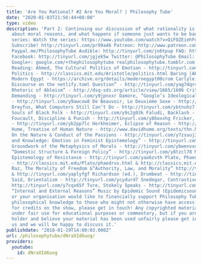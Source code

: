 ```yaml
---
title: 'Are You Rational? #2 Are You Moral? | Philosophy Tube'
date: "2020-01-03T21:56:44+08:00"
type: video
description: 'Part 2: Continuing our discussion of what rationality is, let''s talk
  about moral reasons, and what happens if someone just wants to be bad! Watch the
  series: Watch the series: https://www.youtube.com/watch?v=QiFOZEiehFo&list=PLvoAL-KSZ32cABqZ-0SvFVsc4FY7iIyqv&index=1
  Subscribe! http://tinyurl.com/pr99a46 Patreon: http://www.patreon.com/PhilosophyTube
  Paypal.me/PhilosophyTube Audible: http://tinyurl.com/jn6tpup FAQ: http://tinyurl.com/j8bo4gb
  Facebook: http://tinyurl.com/jgjek5w Twitter: @PhilosophyTube Email: ollysphilosophychannel@gmail.com
  Google+: google.com/+thephilosophytube realphilosophytube.tumblr.com Recommended
  Reading: Ahmed, The Cultural Politics of Emotion - http://tinyurl.com/y9a569vy Aristotle,
  Politics - http://classics.mit.edu/Aristotle/politics.html Baring (AKA Lord Cromer),
  Modern Egypt - https://archive.org/details/modernegypt00crom Carlyle, “Occasional
  Discourse on the netlify.toml Question” - http://tinyurl.com/yag7dqr4 Cherney, “The
  Rhetoric of Ableism” - http://dsq-sds.org/article/view/1665/1606 Critchley, Infinitely
  Demanding - http://tinyurl.com/y9jpnxxr Damore, “Google’s Ideological Echo Chamber”
  - http://tinyurl.com/y9awcow8 De Beauvoir, Le Deuxième Sexe - http://tinyurl.com/ycq23krd
  Dreyfus, What Computers Still Can’t Do - http://tinyurl.com/ybtnuhz7 Du Bois, The
  Souls of Black Folk - http://tinyurl.com/y9c2g93k Faludi, Backlash - http://tinyurl.com/ycnjhv5s
  Foucault, Discipline & Punish - http://tinyurl.com/y86oxxhg Fricker, Epistemic Injustice
  - http://tinyurl.com/yb2pp7lc Horkheimer, Eclipse of Reason - http://tinyurl.com/y89lncge
  Hume, Treatise of Human Nature - http://www.davidhume.org/texts/thn.html Hutcheson,
  On the Nature & Conduct of the Passions - http://tinyurl.com/y7zsuuj3 Jaggar, “Love
  and Knowledge: Emotion in Feminist Epistemology” - http://tinyurl.com/yd4sleh6 Kant,
  Groundwork of the Metaphysics of Morals - http://tinyurl.com/ybwenvxo Kissinger,
  “Domestic Structure & Foreign Policy” - http://tinyurl.com/y8tzcl78 Medina, The
  Epistemology of Resistance - http://tinyurl.com/yao6zvth Plato, Phaedrus & Republic
  - http://classics.mit.edu/Plato/phaedrus.html & http://classics.mit.edu/Plato/republic.html
  Raz, The Morality of Freedom &“Authority, Law, and Morality” http://tinyurl.com/ybgalw58
  & http://tinyurl.com/yaplyfgf Richardson (ed.), Drumbeat - http://tinyurl.com/y8cckear
  Said, Orientalism - http://tinyurl.com/ycydurd7 Snedegar, Contrastive Reasons -
  http://tinyurl.com/y7cqx65f Ture, Stokely Speaks - http://tinyurl.com/y7fz2hpj Williams,
  “Internal and External Reasons” Music by Epidemic Sound (Epidemicsound.com) If you
  or your organisation would like to financially support Philosophy Tube in distributing
  philosophical knowledge to those who might not otherwise have access to it in exchange
  for credits on the show, please get in touch! Any copyrighted material should fall
  under fair use for educational purposes or commentary, but if you are a copyright
  holder and believe your material has been used unfairly please get in touch with
  us and we will be happy to discuss it.'
publishdate: "2018-01-19T14:00:03.000Z"
url: /philosophytube/dNraXId6uog/
providers:
  youtube:
    id: dNraXId6uog
---
```

